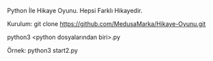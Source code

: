 Python İle Hikaye Oyunu.
Hepsi Farklı Hikayedir.

Kurulum:
git clone https://github.com/MedusaMarka/Hikaye-Oyunu.git

python3 <python dosyalarından biri>.py

Örnek:
python3 start2.py
